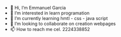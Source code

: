 - 👋 Hi, I’m Emmanuel Garcia
- 👀 I’m interested in learn programation 
- 🌱 I’m currently learning hmtl - css - java script
- 💞️ I’m looking to collaborate on creation webpages
- 📫 How to reach me cel. 2224338852

<!---
EmmanuelGarc/EmmanuelGarc is a ✨ special ✨ repository because its `README.md` (this file) appears on your GitHub profile.
You can click the Preview link to take a look at your changes.
--->
